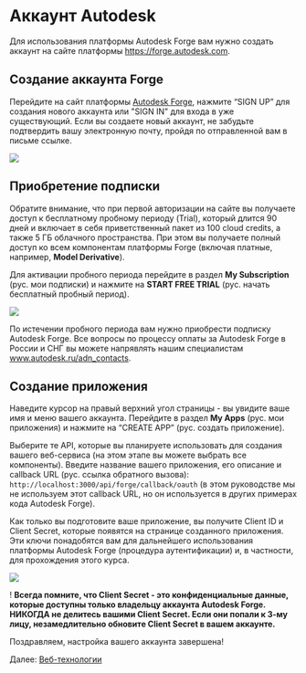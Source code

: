 # Аккаунт Autodesk

Для использования платформы Autodesk Forge вам нужно создать аккаунт на сайте платформы https://forge.autodesk.com. 

## Создание аккаунта Forge

Перейдите на сайт платформы [Autodesk Forge](https://forge.autodesk.com/), нажмите “SIGN UP” для создания нового аккаунта или "SIGN IN" для входа в уже существующий. Если вы создаете новый аккаунт, не забудьте подтвердить вашу электронную почту, пройдя по отправленной вам в письме ссылке. 

![](/_media/forge/dev_portal_home.png)

## Приобретение подписки

Обратите внимание, что при первой авторизации на сайте вы получаете доступ к бесплатному пробному периоду (Trial), который длится 90 дней и включает в себя приветственный пакет из 100 cloud credits, а также 5 ГБ облачного пространства. При этом вы получаете полный доступ ко всем компонентам платформы Forge (включая платные, например, **Model Derivative**).

Для активации пробного периода перейдите в раздел **My Subscription** (рус. мои подписки) и нажмите на **START FREE TRIAL** (рус. начать бесплатный пробный период).

![](_media/account/activate_sub.png)

По истечении пробного периода вам нужно приобрести подписку Autodesk Forge.
Все вопросы по процессу оплаты за Autodesk Forge в России и СНГ вы можете напрявлять нашим специалистам www.autodesk.ru/adn_contacts.

## Создание приложения

Наведите курсор на правый верхний угол страницы - вы увидите ваше имя и меню вашего аккаунта. Перейдите в раздел **My Apps** (рус. мои приложения) и нажмите на “CREATE APP” (рус. создать приложение). 

Выберите те API, которые вы планируете использовать для создания вашего веб-сервиса (на этом этапе вы можете выбрать все компоненты). Введите название вашего приложения, его описание и callback URL (рус. ссылка обратного вызова): `http://localhost:3000/api/forge/callback/oauth` (в этом руководстве мы не используем этот callback URL, но он используется в других примерах кода Autodesk Forge). 

Как только вы подготовите ваше приложение, вы получите Client ID и Client Secret, которые появятся на странице созданного приложения. Эти ключи понадобятся вам для дальнейшего использования платформы Autodesk Forge (процедура аутентификации) и, в частности, для прохождения этого курса.

![](_media/account/create_app.gif)

! **Всегда помните, что Client Secret - это конфиденциальные данные, которые доступны только владельцу аккаунта Autodesk Forge. НИКОГДА не делитесь вашими Client Secret. Если они попали к 3-му лицу, незамедлительно обновите Client Secret в вашем аккаунте.** 

Поздравляем, настройка вашего аккаунта завершена!

Далее: [Веб-технологии](environment/tools/)

